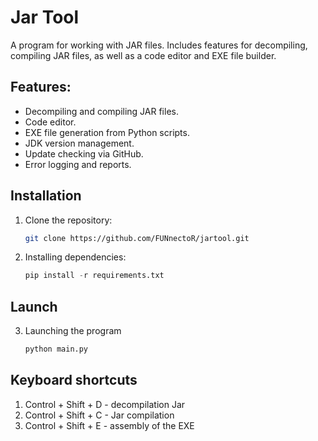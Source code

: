 # Jar Tool

A program for working with JAR files. Includes features for decompiling, compiling JAR files, as well as a code editor and EXE file builder.

## Features:
- Decompiling and compiling JAR files.
- Code editor.
- EXE file generation from Python scripts.
- JDK version management.
- Update checking via GitHub.
- Error logging and reports.

## Installation
1. Clone the repository:
   ```bash
   git clone https://github.com/FUNnectoR/jartool.git
   ```
2. Installing dependencies:
   ```python
   pip install -r requirements.txt
   ```
## Launch
3. Launching the program
   ```python
   python main.py
   ```

## Keyboard shortcuts 
1. Control + Shift + D - decompilation Jar
2. Control + Shift + C - Jar compilation
3. Control + Shift + E - assembly of the EXE